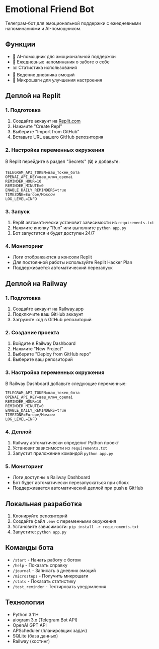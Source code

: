 # Emotional Friend Bot

Телеграм-бот для эмоциональной поддержки с ежедневными напоминаниями и AI-помощником.

## Функции

- 🤖 AI-помощник для эмоциональной поддержки
- 📅 Ежедневные напоминания о заботе о себе
- 📊 Статистика использования
- 💭 Ведение дневника эмоций
- 🎯 Микрошаги для улучшения настроения

## Деплой на Replit

### 1. Подготовка

1. Создайте аккаунт на [Replit.com](https://replit.com)
2. Нажмите "Create Repl"
3. Выберите "Import from GitHub"
4. Вставьте URL вашего GitHub репозитория

### 2. Настройка переменных окружения

В Replit перейдите в раздел "Secrets" (🔒) и добавьте:

```
TELEGRAM_API_TOKEN=ваш_токен_бота
OPENAI_API_KEY=ваш_ключ_openai
REMINDER_HOUR=10
REMINDER_MINUTE=0
ENABLE_DAILY_REMINDERS=true
TIMEZONE=Europe/Moscow
LOG_LEVEL=INFO
```

### 3. Запуск

1. Replit автоматически установит зависимости из `requirements.txt`
2. Нажмите кнопку "Run" или выполните `python app.py`
3. Бот запустится и будет доступен 24/7

### 4. Мониторинг

- Логи отображаются в консоли Replit
- Для постоянной работы используйте Replit Hacker Plan
- Поддерживается автоматический перезапуск

## Деплой на Railway

### 1. Подготовка

1. Создайте аккаунт на [Railway.app](https://railway.app)
2. Подключите ваш GitHub аккаунт
3. Загрузите код в GitHub репозиторий

### 2. Создание проекта

1. Войдите в Railway Dashboard
2. Нажмите "New Project"
3. Выберите "Deploy from GitHub repo"
4. Выберите ваш репозиторий

### 3. Настройка переменных окружения

В Railway Dashboard добавьте следующие переменные:

```
TELEGRAM_API_TOKEN=ваш_токен_бота
OPENAI_API_KEY=ваш_ключ_openai
REMINDER_HOUR=10
REMINDER_MINUTE=0
ENABLE_DAILY_REMINDERS=true
TIMEZONE=Europe/Moscow
LOG_LEVEL=INFO
```

### 4. Деплой

1. Railway автоматически определит Python проект
2. Установит зависимости из `requirements.txt`
3. Запустит приложение командой `python app.py`

### 5. Мониторинг

- Логи доступны в Railway Dashboard
- Бот будет автоматически перезапускаться при сбоях
- Поддерживается автоматический деплой при push в GitHub

## Локальная разработка

1. Клонируйте репозиторий
2. Создайте файл `.env` с переменными окружения
3. Установите зависимости: `pip install -r requirements.txt`
4. Запустите: `python app.py`

## Команды бота

- `/start` - Начать работу с ботом
- `/help` - Показать справку
- `/journal` - Записать в дневник эмоций
- `/microsteps` - Получить микрошаги
- `/stats` - Показать статистику
- `/test_reminder` - Тестировать уведомления

## Технологии

- Python 3.11+
- aiogram 3.x (Telegram Bot API)
- OpenAI GPT API
- APScheduler (планировщик задач)
- SQLite (база данных)
- Railway (хостинг)